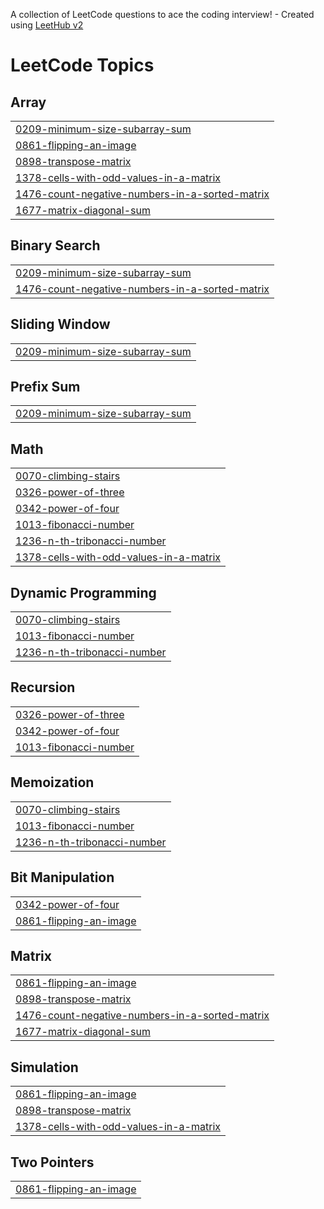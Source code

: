 A collection of LeetCode questions to ace the coding interview! - Created using [LeetHub v2](https://github.com/arunbhardwaj/LeetHub-2.0)
<!---LeetCode Topics Start-->
# LeetCode Topics
## Array
|  |
| ------- |
| [0209-minimum-size-subarray-sum](https://github.com/Reddy3218/Leetcode/tree/master/0209-minimum-size-subarray-sum) |
| [0861-flipping-an-image](https://github.com/Reddy3218/Leetcode/tree/master/0861-flipping-an-image) |
| [0898-transpose-matrix](https://github.com/Reddy3218/Leetcode/tree/master/0898-transpose-matrix) |
| [1378-cells-with-odd-values-in-a-matrix](https://github.com/Reddy3218/Leetcode/tree/master/1378-cells-with-odd-values-in-a-matrix) |
| [1476-count-negative-numbers-in-a-sorted-matrix](https://github.com/Reddy3218/Leetcode/tree/master/1476-count-negative-numbers-in-a-sorted-matrix) |
| [1677-matrix-diagonal-sum](https://github.com/Reddy3218/Leetcode/tree/master/1677-matrix-diagonal-sum) |
## Binary Search
|  |
| ------- |
| [0209-minimum-size-subarray-sum](https://github.com/Reddy3218/Leetcode/tree/master/0209-minimum-size-subarray-sum) |
| [1476-count-negative-numbers-in-a-sorted-matrix](https://github.com/Reddy3218/Leetcode/tree/master/1476-count-negative-numbers-in-a-sorted-matrix) |
## Sliding Window
|  |
| ------- |
| [0209-minimum-size-subarray-sum](https://github.com/Reddy3218/Leetcode/tree/master/0209-minimum-size-subarray-sum) |
## Prefix Sum
|  |
| ------- |
| [0209-minimum-size-subarray-sum](https://github.com/Reddy3218/Leetcode/tree/master/0209-minimum-size-subarray-sum) |
## Math
|  |
| ------- |
| [0070-climbing-stairs](https://github.com/Reddy3218/Leetcode/tree/master/0070-climbing-stairs) |
| [0326-power-of-three](https://github.com/Reddy3218/Leetcode/tree/master/0326-power-of-three) |
| [0342-power-of-four](https://github.com/Reddy3218/Leetcode/tree/master/0342-power-of-four) |
| [1013-fibonacci-number](https://github.com/Reddy3218/Leetcode/tree/master/1013-fibonacci-number) |
| [1236-n-th-tribonacci-number](https://github.com/Reddy3218/Leetcode/tree/master/1236-n-th-tribonacci-number) |
| [1378-cells-with-odd-values-in-a-matrix](https://github.com/Reddy3218/Leetcode/tree/master/1378-cells-with-odd-values-in-a-matrix) |
## Dynamic Programming
|  |
| ------- |
| [0070-climbing-stairs](https://github.com/Reddy3218/Leetcode/tree/master/0070-climbing-stairs) |
| [1013-fibonacci-number](https://github.com/Reddy3218/Leetcode/tree/master/1013-fibonacci-number) |
| [1236-n-th-tribonacci-number](https://github.com/Reddy3218/Leetcode/tree/master/1236-n-th-tribonacci-number) |
## Recursion
|  |
| ------- |
| [0326-power-of-three](https://github.com/Reddy3218/Leetcode/tree/master/0326-power-of-three) |
| [0342-power-of-four](https://github.com/Reddy3218/Leetcode/tree/master/0342-power-of-four) |
| [1013-fibonacci-number](https://github.com/Reddy3218/Leetcode/tree/master/1013-fibonacci-number) |
## Memoization
|  |
| ------- |
| [0070-climbing-stairs](https://github.com/Reddy3218/Leetcode/tree/master/0070-climbing-stairs) |
| [1013-fibonacci-number](https://github.com/Reddy3218/Leetcode/tree/master/1013-fibonacci-number) |
| [1236-n-th-tribonacci-number](https://github.com/Reddy3218/Leetcode/tree/master/1236-n-th-tribonacci-number) |
## Bit Manipulation
|  |
| ------- |
| [0342-power-of-four](https://github.com/Reddy3218/Leetcode/tree/master/0342-power-of-four) |
| [0861-flipping-an-image](https://github.com/Reddy3218/Leetcode/tree/master/0861-flipping-an-image) |
## Matrix
|  |
| ------- |
| [0861-flipping-an-image](https://github.com/Reddy3218/Leetcode/tree/master/0861-flipping-an-image) |
| [0898-transpose-matrix](https://github.com/Reddy3218/Leetcode/tree/master/0898-transpose-matrix) |
| [1476-count-negative-numbers-in-a-sorted-matrix](https://github.com/Reddy3218/Leetcode/tree/master/1476-count-negative-numbers-in-a-sorted-matrix) |
| [1677-matrix-diagonal-sum](https://github.com/Reddy3218/Leetcode/tree/master/1677-matrix-diagonal-sum) |
## Simulation
|  |
| ------- |
| [0861-flipping-an-image](https://github.com/Reddy3218/Leetcode/tree/master/0861-flipping-an-image) |
| [0898-transpose-matrix](https://github.com/Reddy3218/Leetcode/tree/master/0898-transpose-matrix) |
| [1378-cells-with-odd-values-in-a-matrix](https://github.com/Reddy3218/Leetcode/tree/master/1378-cells-with-odd-values-in-a-matrix) |
## Two Pointers
|  |
| ------- |
| [0861-flipping-an-image](https://github.com/Reddy3218/Leetcode/tree/master/0861-flipping-an-image) |
<!---LeetCode Topics End-->